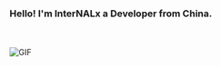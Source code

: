 ### Hello! I'm InterNALx a Developer from China.

<br />
<br />
  <img align="left" alt="GIF" src="https://media.giphy.com/media/836HiJc7pgzy8iNXCn/giphy.gif" />

